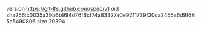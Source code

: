 version https://git-lfs.github.com/spec/v1
oid sha256:c0035a39b6b994d76f6cf74a83327a0e9211739f30ca2455a6d9f665a5490806
size 20394
